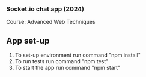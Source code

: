 ### Socket.io chat app (2024)

Course: Advanced Web Techniques

## App set-up

1) To set-up environment run command "npm install"
2) To run tests run command "npm test"
3) To start the app run command "npm start"